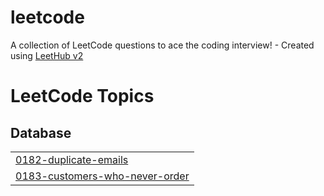 # leetcode
A collection of LeetCode questions to ace the coding interview! - Created using [LeetHub v2](https://github.com/arunbhardwaj/LeetHub-2.0)

<!---LeetCode Topics Start-->
# LeetCode Topics
## Database
|  |
| ------- |
| [0182-duplicate-emails](https://github.com/sangjunlim-dev/leetcode/tree/master/0182-duplicate-emails) |
| [0183-customers-who-never-order](https://github.com/sangjunlim-dev/leetcode/tree/master/0183-customers-who-never-order) |
<!---LeetCode Topics End-->